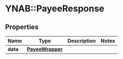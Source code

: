 # YNAB::PayeeResponse

## Properties
Name | Type | Description | Notes
------------ | ------------- | ------------- | -------------
**data** | [**PayeeWrapper**](PayeeWrapper.md) |  | 


